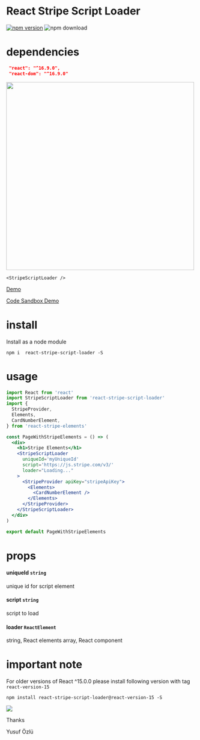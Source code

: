 React Stripe Script Loader
====

[![npm version](https://badge.fury.io/js/react-stripe-script-loader.svg)](https://badge.fury.io/js/react-stripe-script-loader)
![npm download](https://img.shields.io/npm/dt/react-stripe-script-loader.svg)

dependencies
===
```json
 "react": "^16.9.0",
 "react-dom": "^16.9.0"
 ```


<img width="500" src="https://raw.githubusercontent.com/ozluy/react-stripe-script-loader/master/Screenshot%202019-09-10%20at%2022.39.54.png" />


```
<StripeScriptLoader />
```

<a target="_blank" rel="noopener noreferrer" href="http://ozluy.github.io/projects/react-stripe-script-loader"> Demo </a>


<a target="_blank" rel="noopener noreferrer" href="https://codesandbox.io/s/react-stripe-script-loader-scktw"> Code Sandbox Demo </a>


install 
===
Install as a node module

`npm i  react-stripe-script-loader -S`


usage
===
```jsx
import React from 'react'
import StripeScriptLoader from 'react-stripe-script-loader'
import {
  StripeProvider,
  Elements,
  CardNumberElement,
} from 'react-stripe-elements'

const PageWithStripeElements = () => (
  <div>
    <h1>Stripe Elements</h1>
    <StripeScriptLoader
      uniqueId='myUniqueId'
      script='https://js.stripe.com/v3/'
      loader="Loading..."
    >
      <StripeProvider apiKey="stripeApiKey">
        <Elements>
          <CardNumberElement />
        </Elements>
      </StripeProvider>
    </StripeScriptLoader>
  </div>
)

export default PageWithStripeElements
```

props
===
 #### uniqueId `string` 
 unique id for script element
 
 #### script `string` 
 script to load
 
 #### loader `ReactElement`
 string, React elements array, React component
 
 important note
===

For older versions of React ^15.0.0 please install following version with tag `react-version-15`

 `npm install react-stripe-script-loader@react-version-15 -S`


<a href="https://paypal.me/ozluy"> <img src="https://github.com/ozluy/react-stripe-script-loader/blob/master/buy-me-a-coffee-with-paypal.png" /></a>

Thanks

Yusuf Özlü
